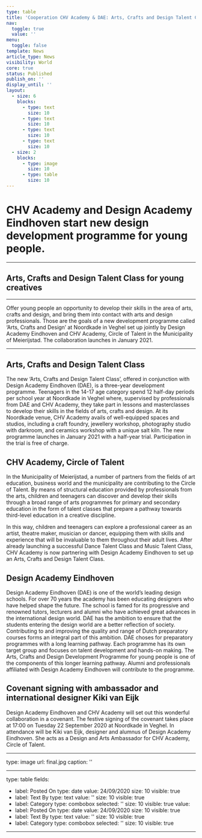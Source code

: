 ```yaml
---
type: table
title: 'Cooperation CHV Academy & DAE: Arts, Crafts and Design Talent Class'
nav:
  toggle: true
  value: ''
menu:
  toggle: false
template: News
article_type: News
visibility: World
core: true
status: Published
publish_on: ''
display_until: ''
layout:
  - size: 6
    blocks:
      - type: text
        size: 10
      - type: text
        size: 10
      - type: text
        size: 10
      - type: text
        size: 10
  - size: 2
    blocks:
      - type: image
        size: 10
      - type: table
        size: 10
---
```


# CHV Academy and Design Academy Eindhoven start new design development programme for young people.

---

## Arts, Crafts and Design Talent Class for young creatives

---

Offer young people an opportunity to develop their skills in the area of arts, crafts and design, and bring them into contact with arts and design professionals. Those are the goals of a new development programme called ‘Arts, Crafts and Design’ at Noordkade in Veghel set up jointly by Design Academy Eindhoven and CHV Academy, Circle of Talent in the Municipality of Meierijstad. The collaboration launches in January 2021.

---

## Arts, Crafts and Design Talent Class 
The new ‘Arts, Crafts and Design Talent Class’, offered in conjunction with Design Academy Eindhoven (DAE), is a three-year development programme. Teenagers in the 14-17 age category spend 12 half-day periods per school year at Noordkade in Veghel where, supervised by professionals from DAE and CHV Academy, they take part in lessons and masterclasses to develop their skills in the fields of arts, crafts and design. At its Noordkade venue, CHV Academy avails of well-equipped spaces and studios, including a craft foundry, jewellery workshop, photography studio with darkroom, and ceramics workshop with a unique salt kiln. The new programme launches in January 2021 with a half-year trial. Participation in the trial is free of charge.  

## CHV Academy, Circle of Talent 
In the Municipality of Meierijstad, a number of partners from the fields of art education, business world and the municipality are contributing to the Circle of Talent. By means of structural education provided by professionals from the arts, children and teenagers can discover and develop their skills through a broad range of arts programmes for primary and secondary education in the form of talent classes that prepare a pathway towards third-level education in a creative discipline.  

In this way, children and teenagers can explore a professional career as an artist, theatre maker, musician or dancer, equipping them with skills and experience that will be invaluable to them throughout their adult lives. After already launching a successful Dance Talent Class and Music Talent Class, CHV Academy is now partnering with Design Academy Eindhoven to set up an Arts, Crafts and Design Talent Class. 

## Design Academy Eindhoven 
Design Academy Eindhoven (DAE) is one of the world’s leading design schools. For over 70 years the academy has been educating designers who have helped shape the future. The school is famed for its progressive and renowned tutors, lecturers and alumni who have achieved great advances in the international design world. DAE has the ambition to ensure that the students entering the design world are a better reflection of society. Contributing to and improving the quality and range of Dutch preparatory courses forms an integral part of this ambition. DAE choses for preparatory programmes with a long learning pathway. Each programme has its own target group and focuses on talent development and hands-on making. The Arts, Crafts and Design Development Programme for young people is one of the components of this longer learning pathway. Alumni and professionals affiliated with Design Academy Eindhoven will contribute to the programme. 
 
## Covenant signing with ambassador and international designer Kiki van Eijk 
Design Academy Eindhoven and CHV Academy will set out this wonderful collaboration in a covenant. The festive signing of the covenant takes place at 17:00 on Tuesday 22 September 2020 at Noordkade in Veghel. In attendance will be Kiki van Eijk, designer and alumnus of Design Academy Eindhoven. She acts as a Design and Arts Ambassador for CHV Academy, Circle of Talent.

---

type: image
url: final.jpg
caption: ''

---

type: table
fields:
  - label: Posted On
    type: date
    value: 24/09/2020
    size: 10
    visible: true
  - label: Text By
    type: text
    value: ''
    size: 10
    visible: true
  - label: Category
    type: combobox
    selected: ''
    size: 10
    visible: true
value:
  - label: Posted On
    type: date
    value: 24/09/2020
    size: 10
    visible: true
  - label: Text By
    type: text
    value: ''
    size: 10
    visible: true
  - label: Category
    type: combobox
    selected: ''
    size: 10
    visible: true

---
